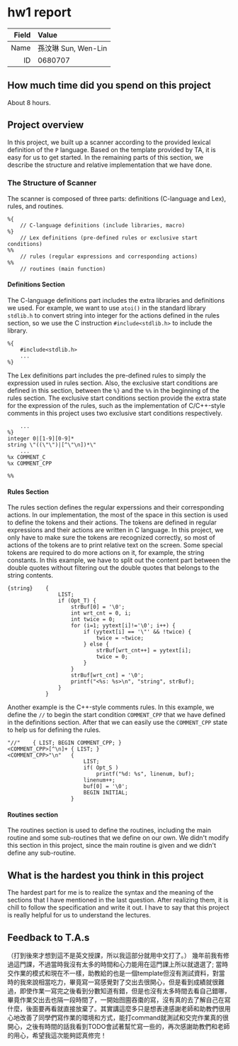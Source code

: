 # hw1 report

|Field|Value|
|-:|:-|
|Name|孫汶琳 Sun, Wen-Lin|
|ID|0680707|

## How much time did you spend on this project

About 8 hours.

## Project overview

In this project, we built up a scanner according to the provided lexical definition of the `P` language.
Based on the template provided by TA, it is easy for us to get started.
In the remaining parts of this section, we describe the structure and relative implementation that we have done.

### The Structure of Scanner
The scanner is composed of three parts: definitions (C-language and Lex), rules, and routines.
```
%{
	// C-language definitions (include libraries, macro)
%}
	// Lex definitions (pre-defined rules or exclusive start conditions)
%%
	// rules (regular expressions and corresponding actions)
%%
	// routines (main function)
```
#### Definitions Section
The C-language definitions part includes the extra libraries and definitions we used. 
For example, we want to use `atoi()` in the standard library `stdlib.h` to convert string into integer for the actions defined in the rules section, so we use the C instruction `#include<stdlib.h>` to include the library.
```
%{
	#include<stdlib.h>
	...
%}
```
The Lex definitions part includes the pre-defined rules to simply the expression used in rules section.
Also, the exclusive start conditions are defined in this section, between the `%}` and the `%%` in the beginning of the rules section.
The exclusive start conditions section provide the extra state for the expression of the rules, such as the implementation of C/C++-style comments in this project uses two exclusive start conditions respectively.
```
	...
%}
integer 0|[1-9][0-9]*
string \"((\"\")|[^\"\n])*\"
	...
%x COMMENT_C
%x COMMENT_CPP

%%
```
#### Rules Section
The rules section defines the regular experssions and their corresponding actions.
In our implementation, the most of the space in this section is used to define the tokens and their actions.
The tokens are defined in regular expressions and their actions are written in C language.
In this project, we only have to make sure the tokens are recognized correctly, so most of actions of the tokens are to print relative text on the screen.
Some special tokens are required to do more actions on it, for example, the string constants.
In this example, we have to split out the content part between the double quotes without filtering out the double quotes that belongs to the string contents.
```
{string}	{
				LIST;
				if (Opt_T) {
					strBuf[0] = '\0';
					int wrt_cnt = 0, i;
					int twice = 0;	
					for (i=1; yytext[i]!='\0'; i++) {
						if (yytext[i] == '\"' && !twice) {
							twice = ~twice;
						} else {
							strBuf[wrt_cnt++] = yytext[i];
							twice = 0;
						}
					}
					strBuf[wrt_cnt] = '\0';
					printf("<%s: %s>\n", "string", strBuf);
				}
			}
```
Another example is the C++-style comments rules.
In this example, we define the `//` to begin the start condition `COMMENT_CPP` that we have defined in the definitions section.
After that we can easily use the `COMMENT_CPP` state to help us for defining the rules. 
```
"//"	{ LIST; BEGIN COMMENT_CPP; }
<COMMENT_CPP>[^\n]+	{ LIST; }
<COMMENT_CPP>"\n"	{
						LIST;
						if( Opt_S )
							printf("%d: %s", linenum, buf);
						linenum++;
						buf[0] = '\0';	
						BEGIN INITIAL;
					}
```

#### Routines section
The routines section is used to define the routines, including the main routine and some sub-routines that we define on our own.
We didn't modify this section in this project, since the main routine is given and we didn't define any sub-routine.

## What is the hardest you think in this project

The hardest part for me is to realize the syntax and the meaning of the sections that I have mentioned in the last question.
After realizing them, it is chill to follow the specification and write it out.
I have to say that this project is really helpful for us to understand the lectures.

## Feedback to T.A.s

（打到後來才想到這不是英文授課，所以我這部分就用中文打了。）
幾年前我有修過這門課，不過當時我沒有太多的時間和心力能用在這門課上所以就退選了; 當時交作業的模式和現在不一樣，助教給的也是一個template但沒有測試資料，對當時的我來說相當吃力，畢竟寫一寫感覺對了交出去很開心，但是看到成績就很難過，即使作業一寫完之後看到分數知道有錯，但是也沒有太多時間去看自己錯哪，畢竟作業交出去也隔一段時間了，一開始囫圇吞棗的寫，沒有真的去了解自己在寫什麼，後面要再看就直接放棄了。其實講這麼多只是想表達感謝老師和助教們很用心地改善了同學們寫作業的環境和方式，能打command就測試和交完作業真的很開心，之後有時間的話我看到TODO會試著幫忙寫一些的，再次感謝助教們和老師的用心，希望我這次能夠認真修完！
